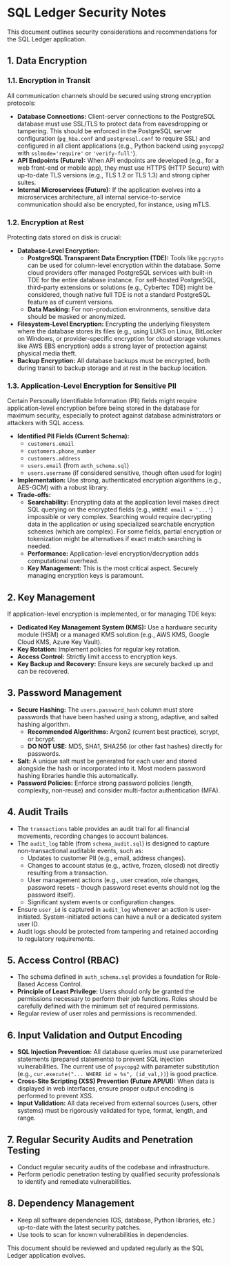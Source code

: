# SQL Ledger Security Notes

This document outlines security considerations and recommendations for the SQL Ledger application.

## 1. Data Encryption

### 1.1. Encryption in Transit
All communication channels should be secured using strong encryption protocols:
-   **Database Connections:** Client-server connections to the PostgreSQL database must use SSL/TLS to protect data from eavesdropping or tampering. This should be enforced in the PostgreSQL server configuration (`pg_hba.conf` and `postgresql.conf` to require SSL) and configured in all client applications (e.g., Python backend using `psycopg2` with `sslmode='require'` or `'verify-full'`).
-   **API Endpoints (Future):** When API endpoints are developed (e.g., for a web front-end or mobile app), they must use HTTPS (HTTP Secure) with up-to-date TLS versions (e.g., TLS 1.2 or TLS 1.3) and strong cipher suites.
-   **Internal Microservices (Future):** If the application evolves into a microservices architecture, all internal service-to-service communication should also be encrypted, for instance, using mTLS.

### 1.2. Encryption at Rest
Protecting data stored on disk is crucial:
-   **Database-Level Encryption:**
    *   **PostgreSQL Transparent Data Encryption (TDE):** Tools like `pgcrypto` can be used for column-level encryption within the database. Some cloud providers offer managed PostgreSQL services with built-in TDE for the entire database instance. For self-hosted PostgreSQL, third-party extensions or solutions (e.g., Cybertec TDE) might be considered, though native full TDE is not a standard PostgreSQL feature as of current versions.
    *   **Data Masking:** For non-production environments, sensitive data should be masked or anonymized.
-   **Filesystem-Level Encryption:** Encrypting the underlying filesystem where the database stores its files (e.g., using LUKS on Linux, BitLocker on Windows, or provider-specific encryption for cloud storage volumes like AWS EBS encryption) adds a strong layer of protection against physical media theft.
-   **Backup Encryption:** All database backups must be encrypted, both during transit to backup storage and at rest in the backup location.

### 1.3. Application-Level Encryption for Sensitive PII
Certain Personally Identifiable Information (PII) fields might require application-level encryption before being stored in the database for maximum security, especially to protect against database administrators or attackers with SQL access.
-   **Identified PII Fields (Current Schema):**
    *   `customers.email`
    *   `customers.phone_number`
    *   `customers.address`
    *   `users.email` (from `auth_schema.sql`)
    *   `users.username` (if considered sensitive, though often used for login)
-   **Implementation:** Use strong, authenticated encryption algorithms (e.g., AES-GCM) with a robust library.
-   **Trade-offs:**
    *   **Searchability:** Encrypting data at the application level makes direct SQL querying on the encrypted fields (e.g., `WHERE email = '...'`) impossible or very complex. Searching would require decrypting data in the application or using specialized searchable encryption schemes (which are complex). For some fields, partial encryption or tokenization might be alternatives if exact match searching is needed.
    *   **Performance:** Application-level encryption/decryption adds computational overhead.
    *   **Key Management:** This is the most critical aspect. Securely managing encryption keys is paramount.

## 2. Key Management
If application-level encryption is implemented, or for managing TDE keys:
-   **Dedicated Key Management System (KMS):** Use a hardware security module (HSM) or a managed KMS solution (e.g., AWS KMS, Google Cloud KMS, Azure Key Vault).
-   **Key Rotation:** Implement policies for regular key rotation.
-   **Access Control:** Strictly limit access to encryption keys.
-   **Key Backup and Recovery:** Ensure keys are securely backed up and can be recovered.

## 3. Password Management
-   **Secure Hashing:** The `users.password_hash` column must store passwords that have been hashed using a strong, adaptive, and salted hashing algorithm.
    *   **Recommended Algorithms:** Argon2 (current best practice), scrypt, or bcrypt.
    *   **DO NOT USE:** MD5, SHA1, SHA256 (or other fast hashes) directly for passwords.
-   **Salt:** A unique salt must be generated for each user and stored alongside the hash or incorporated into it. Most modern password hashing libraries handle this automatically.
-   **Password Policies:** Enforce strong password policies (length, complexity, non-reuse) and consider multi-factor authentication (MFA).

## 4. Audit Trails
-   The `transactions` table provides an audit trail for all financial movements, recording changes to account balances.
-   The `audit_log` table (from `schema_audit.sql`) is designed to capture non-transactional auditable events, such as:
    *   Updates to customer PII (e.g., email, address changes).
    *   Changes to account status (e.g., active, frozen, closed) not directly resulting from a transaction.
    *   User management actions (e.g., user creation, role changes, password resets - though password reset events should not log the password itself).
    *   Significant system events or configuration changes.
-   Ensure `user_id` is captured in `audit_log` whenever an action is user-initiated. System-initiated actions can have a null or a dedicated system user ID.
-   Audit logs should be protected from tampering and retained according to regulatory requirements.

## 5. Access Control (RBAC)
-   The schema defined in `auth_schema.sql` provides a foundation for Role-Based Access Control.
-   **Principle of Least Privilege:** Users should only be granted the permissions necessary to perform their job functions. Roles should be carefully defined with the minimum set of required permissions.
-   Regular review of user roles and permissions is recommended.

## 6. Input Validation and Output Encoding
-   **SQL Injection Prevention:** All database queries must use parameterized statements (prepared statements) to prevent SQL injection vulnerabilities. The current use of `psycopg2` with parameter substitution (e.g., `cur.execute("... WHERE id = %s", (id_val,))`) is good practice.
-   **Cross-Site Scripting (XSS) Prevention (Future API/UI):** When data is displayed in web interfaces, ensure proper output encoding is performed to prevent XSS.
-   **Input Validation:** All data received from external sources (users, other systems) must be rigorously validated for type, format, length, and range.

## 7. Regular Security Audits and Penetration Testing
-   Conduct regular security audits of the codebase and infrastructure.
-   Perform periodic penetration testing by qualified security professionals to identify and remediate vulnerabilities.

## 8. Dependency Management
-   Keep all software dependencies (OS, database, Python libraries, etc.) up-to-date with the latest security patches.
-   Use tools to scan for known vulnerabilities in dependencies.

This document should be reviewed and updated regularly as the SQL Ledger application evolves.
```
